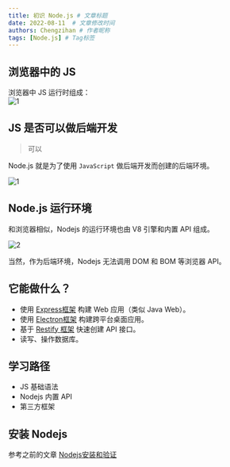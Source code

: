 ```yaml
---
title: 初识 Node.js # 文章标题
date: 2022-08-11  # 文章修改时间
authors: Chengzihan # 作者昵称
tags: [Node.js] # Tag标签
---
```

## 浏览器中的 JS

浏览器中 JS 运行时组成：  
![1](https://jetzihan-img.oss-cn-beijing.aliyuncs.com/blog/20220811100036.png)

## JS 是否可以做后端开发

>可以

Node.js 就是为了使用 `JavaScript` 做后端开发而创建的后端环境。  

![1](https://jetzihan-img.oss-cn-beijing.aliyuncs.com/blog/20220811100507.png)

## Node.js 运行环境

和浏览器相似，Nodejs 的运行环境也由 V8 引擎和内置 API 组成。  

![2](https://jetzihan-img.oss-cn-beijing.aliyuncs.com/blog/20220811100659.png)

当然，作为后端环境，Nodejs 无法调用 DOM 和 BOM 等浏览器 API。  

## 它能做什么？

- 使用 [Express框架](https://expressjs.com/zh-cn/) 构建 Web 应用（类似 Java Web）。  
- 使用 [Electron框架](https://www.electronjs.org/) 构建跨平台桌面应用。  
- 基于 [Restify 框架](http://restify.com/) 快速创建 API 接口。  
- 读写、操作数据库。

## 学习路径

- JS 基础语法
- Nodejs 内置 API
- 第三方框架

## 安装 Nodejs

参考之前的文章 [Nodejs安装和验证](../../../FrontEnd/02.FETricks/04.%E5%AE%89%E8%A3%85node.js%E5%92%8Cnpm.md)
